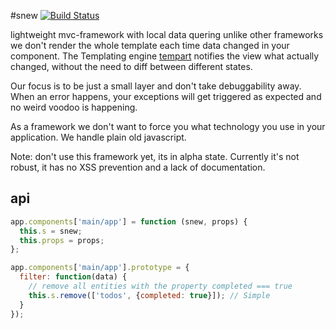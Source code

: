 #snew [![Build Status](https://travis-ci.org/plusgut/snew.svg?branch=v0.3)](https://travis-ci.org/plusgut/snew)

lightweight mvc-framework with local data quering
unlike other frameworks we don't render the whole template each time
data changed in your component. The Templating engine
[tempart](https://github.com/plusgut/tempart) notifies the view what
actually changed, without the need to diff between different states.

Our focus is to be just a small layer and don't take debuggability away. When an error happens, your exceptions will get triggered as expected and no weird voodoo is happening.

As a framework we don't want to force you what technology you use in your application. We handle plain old javascript.

Note: don't use this framework yet, its in alpha state. Currently it's not robust, it has no XSS prevention and a lack of documentation.

api
---
```js
app.components['main/app'] = function (snew, props) {
  this.s = snew;
  this.props = props;
};

app.components['main/app'].prototype = {
  filter: function(data) {
    // remove all entities with the property completed === true
    this.s.remove(['todos', {completed: true}]); // Simple
  }
});

```